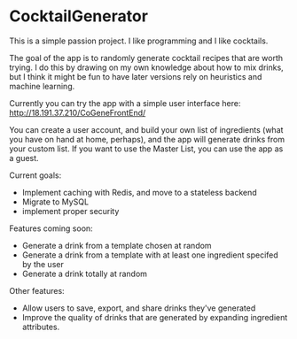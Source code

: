 # CocktailGenerator

This is a simple passion project. I like programming and I like cocktails.

The goal of the app is to randomly generate cocktail recipes that are worth trying. I do this by drawing on my own knowledge about how to mix drinks, but I think it might be fun to have later versions rely on heuristics and machine learning. 

Currently you can try the app with a simple user interface here: http://18.191.37.210/CoGeneFrontEnd/

You can create a user account, and build your own list of ingredients (what you have on hand at home, perhaps), and the app will generate drinks from your custom list. If you want to use the Master List, you can use the app as a guest.

Current goals: 
- Implement caching with Redis,  and move to a stateless backend
- Migrate to MySQL
- implement proper security

Features coming soon:
- Generate a drink from a template chosen at random
- Generate a drink from a template with at least one ingredient specifed by the user
- Generate a drink totally at random

Other features:
- Allow users to save, export, and share drinks they've generated
- Improve the quality of drinks that are generated by expanding ingredient attributes. 

